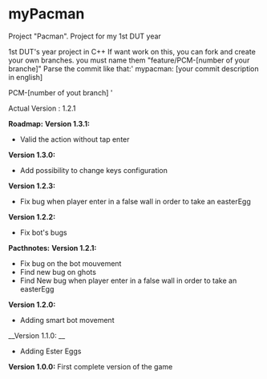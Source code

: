 # myPacman
Project "Pacman". Project for my 1st DUT year

1st DUT's year project in C++
If want work on this, you can fork and create your own branches. you must name them "feature/PCM-[number of your branche]"
Parse the commit like that:'
mypacman: [your commit description in english]

PCM-[number of yout branch]
'


Actual Version : 1.2.1


**__Roadmap:__**
__Version 1.3.1:__
- Valid the action without tap enter

__Version 1.3.0:__
- Add possibility to change keys configuration

__Version 1.2.3:__
- Fix bug when player enter in a false wall in order to take an easterEgg

__Version 1.2.2:__
- Fix bot's bugs

**__Pacthnotes:__**
__Version 1.2.1:__
- Fix bug on the bot mouvement
- Find new bug on ghots
- Find New bug when player enter in a false wall in order to take an easterEgg

__Version 1.2.0:__
- Adding smart bot movement

__Version 1.1.0: __
- Adding Ester Eggs

__Version 1.0.0:__
First complete version of the game


